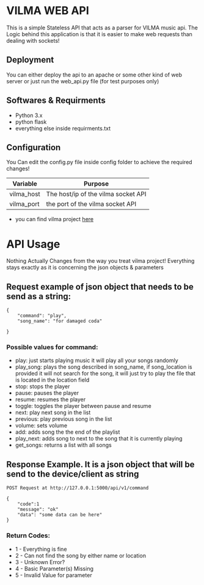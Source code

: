 # VILMA WEB API

This is a simple Stateless API that acts as a parser for VILMA music api. The Logic behind this application is that it is easier to make web requests than dealing with sockets!

## Deployment
You can either deploy the api to an apache or some other kind of web server or just run the web_api.py file (for test purposes only)

## Softwares & Requirments

- Python 3.x
- python flask
- everything else inside requirments.txt


## Configuration

You Can edit the config.py file inside config folder to achieve the required changes!

| Variable | Purpose |
| --- | --- |
| vilma_host | The host/ip of the vilma socket API |
| vilma_port | the port of the vilma socket API |

- you can find vilma project [here](https://github.com/Callibrator/VILMA)

# API Usage
Nothing Actually Changes from the way you treat vilma project! Everything stays exactly as it is concerning the json objects & parameters

## Request example of json object that needs to be send as a string:

```
{
    "command": "play",
    "song_name": "for damaged coda"

}
```


### Possible values for command:
- play: just starts playing music it will play all your songs randomly
- play_song: plays the song described in song_name, if song_location is provided it will not search for the song, it will just try to play the file that is located in the location field
- stop: stops the player
- pause: pauses the player
- resume: resumes the player
- toggle: toggles the player between pause and resume
- next: play next song in the list
- previous: play previous song in the list
- volume: sets volume
- add: adds song the the end of the playlist
- play_next: adds song to next to the song that it is currently playing
- get_songs: returns a list with all songs

## Response Example. It is a json object that will be send to the device/client as string

```
POST Request at http://127.0.0.1:5000/api/v1/command

{
    "code":1
    "message": "ok"
    "data": "some data can be here"
}
```

### Return Codes:
- 1 - Everything is fine
- 2 - Can not find the song by either name or location
- 3 - Unknown Error?
- 4 - Basic Parameter(s) Missing
- 5 - Invalid Value for parameter
